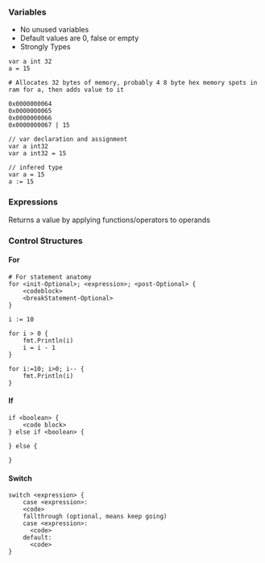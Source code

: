 ### Variables

 - No unused variables
 - Default values are 0, false or empty
 - Strongly Types

```
var a int 32
a = 15

# Allocates 32 bytes of memory, probably 4 8 byte hex memory spots in ram for a, then adds value to it

0x0000000064
0x0000000065
0x0000000066
0x0000000067 | 15
``` 

```
// var declaration and assignment
var a int32
var a int32 = 15

// infered type
var a = 15 
a := 15
```

### Expressions

Returns a value by applying functions/operators to operands

### Control Structures

#### For
```
# For statement anatomy
for <init-Optional>; <expression>; <post-Optional> {
    <codeblock>
    <breakStatement-Optional>
}

i := 10

for i > 0 {
	fmt.Println(i)
	i = i - 1
}

for i:=10; i>0; i-- {
    fmt.Println(i)
}
```

#### If
```
if <boolean> {
    <code block>
} else if <boolean> {

} else {

}
```

#### Switch
```
switch <expression> {
    case <expression>:
    <code>
    fallthrough (optional, means keep going)
    case <expression>:
      <code>
    default: 
      <code>  
}